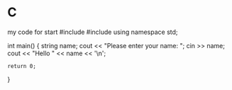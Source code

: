 # C
my code for start
#include <iostream>
#include <string>
using namespace std;

int main()
{
    string name;
    cout << "Please enter your name: ";
    cin >> name;
    cout << "Hello " << name << '\n';

    return 0;
}

